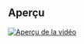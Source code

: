 ## Aperçu  
[![Aperçu de la vidéo](https://img.youtube.com/vi/kzlcro_evKw/maxresdefault.jpg)]([https://www.youtube.com/watch?v=kzlcro_evKw](https://youtu.be/Ai7FLY1otNE))
